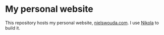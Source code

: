 # My personal website

This repository hosts my personal website, 
[nielswouda.com](https://nielswouda.com). I use [Nikola](https://getnikola.com/)
to build it.
